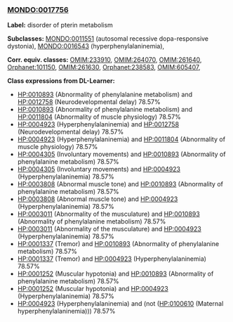 
### [MONDO:0017756](http://purl.obolibrary.org/obo/MONDO_0017756)
**Label:** disorder of pterin metabolism

**Subclasses:** [MONDO:0011551](http://purl.obolibrary.org/obo/MONDO_0011551) (autosomal recessive dopa-responsive dystonia), [MONDO:0016543](http://purl.obolibrary.org/obo/MONDO_0016543) (hyperphenylalaninemia), 

**Corr. equiv. classes:** [OMIM:233910](http://purl.obolibrary.org/obo/OMIM_233910), [OMIM:264070](http://purl.obolibrary.org/obo/OMIM_264070), [OMIM:261640](http://purl.obolibrary.org/obo/OMIM_261640), [Orphanet:101150](http://www.orpha.net/ORDO/Orphanet_101150), [OMIM:261630](http://purl.obolibrary.org/obo/OMIM_261630), [Orphanet:238583](http://www.orpha.net/ORDO/Orphanet_238583), [OMIM:605407](http://purl.obolibrary.org/obo/OMIM_605407), 

**Class expressions from DL-Learner:**

- [HP:0010893](http://purl.obolibrary.org/obo/HP_0010893) (Abnormality of phenylalanine metabolism) and [HP:0012758](http://purl.obolibrary.org/obo/HP_0012758) (Neurodevelopmental delay) 78.57%
- [HP:0010893](http://purl.obolibrary.org/obo/HP_0010893) (Abnormality of phenylalanine metabolism) and [HP:0011804](http://purl.obolibrary.org/obo/HP_0011804) (Abnormality of muscle physiology) 78.57%
- [HP:0004923](http://purl.obolibrary.org/obo/HP_0004923) (Hyperphenylalaninemia) and [HP:0012758](http://purl.obolibrary.org/obo/HP_0012758) (Neurodevelopmental delay) 78.57%
- [HP:0004923](http://purl.obolibrary.org/obo/HP_0004923) (Hyperphenylalaninemia) and [HP:0011804](http://purl.obolibrary.org/obo/HP_0011804) (Abnormality of muscle physiology) 78.57%
- [HP:0004305](http://purl.obolibrary.org/obo/HP_0004305) (Involuntary movements) and [HP:0010893](http://purl.obolibrary.org/obo/HP_0010893) (Abnormality of phenylalanine metabolism) 78.57%
- [HP:0004305](http://purl.obolibrary.org/obo/HP_0004305) (Involuntary movements) and [HP:0004923](http://purl.obolibrary.org/obo/HP_0004923) (Hyperphenylalaninemia) 78.57%
- [HP:0003808](http://purl.obolibrary.org/obo/HP_0003808) (Abnormal muscle tone) and [HP:0010893](http://purl.obolibrary.org/obo/HP_0010893) (Abnormality of phenylalanine metabolism) 78.57%
- [HP:0003808](http://purl.obolibrary.org/obo/HP_0003808) (Abnormal muscle tone) and [HP:0004923](http://purl.obolibrary.org/obo/HP_0004923) (Hyperphenylalaninemia) 78.57%
- [HP:0003011](http://purl.obolibrary.org/obo/HP_0003011) (Abnormality of the musculature) and [HP:0010893](http://purl.obolibrary.org/obo/HP_0010893) (Abnormality of phenylalanine metabolism) 78.57%
- [HP:0003011](http://purl.obolibrary.org/obo/HP_0003011) (Abnormality of the musculature) and [HP:0004923](http://purl.obolibrary.org/obo/HP_0004923) (Hyperphenylalaninemia) 78.57%
- [HP:0001337](http://purl.obolibrary.org/obo/HP_0001337) (Tremor) and [HP:0010893](http://purl.obolibrary.org/obo/HP_0010893) (Abnormality of phenylalanine metabolism) 78.57%
- [HP:0001337](http://purl.obolibrary.org/obo/HP_0001337) (Tremor) and [HP:0004923](http://purl.obolibrary.org/obo/HP_0004923) (Hyperphenylalaninemia) 78.57%
- [HP:0001252](http://purl.obolibrary.org/obo/HP_0001252) (Muscular hypotonia) and [HP:0010893](http://purl.obolibrary.org/obo/HP_0010893) (Abnormality of phenylalanine metabolism) 78.57%
- [HP:0001252](http://purl.obolibrary.org/obo/HP_0001252) (Muscular hypotonia) and [HP:0004923](http://purl.obolibrary.org/obo/HP_0004923) (Hyperphenylalaninemia) 78.57%
- [HP:0004923](http://purl.obolibrary.org/obo/HP_0004923) (Hyperphenylalaninemia) and (not ([HP:0100610](http://purl.obolibrary.org/obo/HP_0100610) (Maternal hyperphenylalaninemia))) 78.57%


